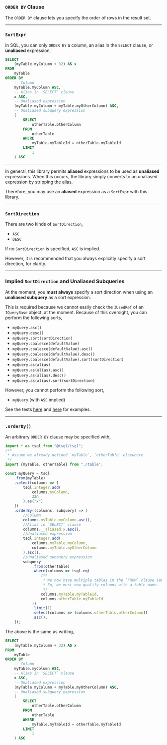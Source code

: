 ### `ORDER BY` Clause

The `ORDER BY` clause lets you specify the order of rows in the result set.

-----

### `SortExpr`

In SQL, you can only `ORDER BY` a column, an alias in the `SELECT` clause, or **unaliased** expression,
```sql
SELECT
    (myTable.myColumn + 32) AS x
FROM
    myTable
ORDER BY
    -- Column
    myTable.myColumn ASC,
    -- Alias in `SELECT` clause
    x ASC,
    -- Unaliased expression
    (myTable.myColumn + myTable.myOtherColumn) ASC,
    -- Unaliased subquery expression
    (
        SELECT
            otherTable.otherColumn
        FROM
            otherTable
        WHERE
            myTable.myTableId = otherTable.myTableId
        LIMIT
            1
    ) ASC
```

-----

In general, this library permits **aliased** expressions to be used as **unaliased** expressions.
When this occurs, the library simply converts to an unaliased expression by stripping the alias.

Therefore, you may use an **aliased** expression as a `SortExpr` with this library.

-----

### `SortDirection`

There are two kinds of `SortDirection`,
+ `ASC`
+ `DESC`

If no `SortDirection` is specified, `ASC` is implied.

However, it is recommended that you always explicitly specify a sort direction, for clarity.

-----

### Implied `SortDirection` and Unaliased Subqueries

At the moment, you **must always** specify a sort direction when using an **unaliased subquery** as a sort expression.

This is required because we cannot easily check the `IUsedRef` of an `IQueryBase` object, at the moment.
Because of this oversight, you can perform the following sorts,
+ `myQuery.asc()`
+ `myQuery.desc()`
+ `myQuery.sort(sortDirection)`
+ `myQuery.coalesce(defaultValue)`
+ `myQuery.coalesce(defaultValue).asc()`
+ `myQuery.coalesce(defaultValue).desc()`
+ `myQuery.coalesce(defaultValue).sort(sortDirection)`
+ `myQuery.as(alias)`
+ `myQuery.as(alias).asc()`
+ `myQuery.as(alias).desc()`
+ `myQuery.as(alias).sort(sortDirection)`

However, you cannot perform the following sort,
+ `myQuery` (with `ASC` implied)

See the tests [here](/test/compile-time/input/unified-query/order-by/subquery-as-sort-expr.ts) and [here](/test/compile-time/input/unified-query/order-by/subquery-as-sort-expr-implicit-asc-not-allowed.ts) for examples.

-----

### `.orderBy()`

An arbitrary `ORDER BY` clause may be specified with,
```ts
import * as tsql from "@tsql/tsql";
/**
 * Assume we already defined `myTable`, `otherTable` elsewhere
 */
import {myTable, otherTable} from "./table";

const myQuery = tsql
    .from(myTable)
    .select(columns => [
        tsql.integer.add(
            columns.myColumn,
            32n
        ).as("x")
    ])
    .orderBy((columns, subquery) => [
        //Column
        columns.myTable.myColumn.asc(),
        //Alias in `SELECT` clause
        columns.__aliased.x.asc(),
        //Unaliased expression
        tsql.integer.add(
            columns.myTable.myColumn,
            columns.myTable.myOtherColumn
        ).asc(),
        //Unaliased subquery expression
        subquery
            .from(otherTable)
            .where(columns => tsql.eq(
                /**
                 * We now have multiple tables in the `FROM` clause (and outer query `FROM` clause).
                 * So, we must now qualify columns with a table name.
                 */
                columns.myTable.myTableId,
                columns.otherTable.myTableId
            ))
            .limit(1)
            .select(columns => [columns.otherTable.otherColumn])
            .asc(),
    ]);
```

The above is the same as writing,
```sql
SELECT
    (myTable.myColumn + 32) AS x
FROM
    myTable
ORDER BY
    -- Column
    myTable.myColumn ASC,
    -- Alias in `SELECT` clause
    x ASC,
    -- Unaliased expression
    (myTable.myColumn + myTable.myOtherColumn) ASC,
    -- Unaliased subquery expression
    (
        SELECT
            otherTable.otherColumn
        FROM
            otherTable
        WHERE
            myTable.myTableId = otherTable.myTableId
        LIMIT
            1
    ) ASC
```
